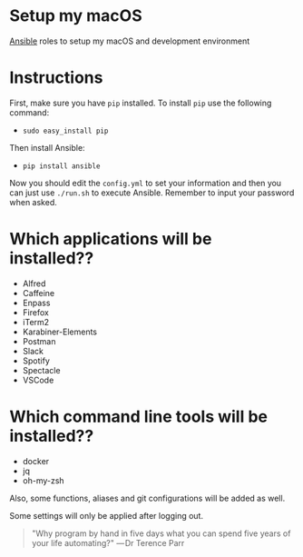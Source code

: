 # Setup my macOS

[Ansible](https://docs.ansible.com/ansible/latest/index.html) roles to setup my macOS and development environment

# Instructions

First, make sure you have `pip` installed. To install `pip` use the following command:

* `sudo easy_install pip`

Then install Ansible:

* `pip install ansible`

Now you should edit the `config.yml` to set your information and then you can just use `./run.sh` to execute Ansible. Remember to input your password when asked.

# Which applications will be installed??

* Alfred
* Caffeine
* Enpass
* Firefox
* iTerm2
* Karabiner-Elements
* Postman
* Slack
* Spotify
* Spectacle
* VSCode

# Which command line tools will be installed??

* docker
* jq
* oh-my-zsh

Also, some functions, aliases and git configurations will be added as well.

Some settings will only be applied after logging out.

> "Why program by hand in five days what you can spend five years of your life automating?"
> — Dr Terence Parr